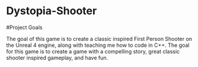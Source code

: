 # Dystopia-Shooter

#Project Goals

The goal of this game is to create a classic inspired First Person Shooter on the Unreal 4 engine, along with teaching me how to code in C++. The goal for this game is to create a game with a compelling story, great classic shooter inspired gameplay, and have fun.
